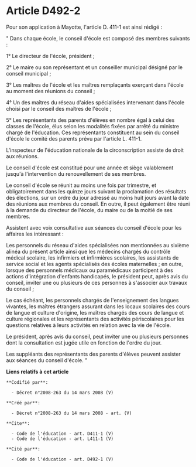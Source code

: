# Article D492-2

Pour son application à Mayotte, l'article D. 411-1 est ainsi rédigé : 

" Dans chaque école, le conseil d'école est composé des membres suivants : 

1° Le directeur de l'école, président ; 

2° Le maire ou son représentant et un conseiller municipal désigné par le conseil municipal ; 

3° Les maîtres de l'école et les maîtres remplaçants exerçant dans l'école au moment des réunions du conseil ; 

4° Un des maîtres du réseau d'aides spécialisées intervenant dans l'école choisi par le conseil des maîtres de l'école ; 

5° Les représentants des parents d'élèves en nombre égal à celui des classes de l'école, élus selon les modalités fixées par
arrêté du ministre chargé de l'éducation. Ces représentants constituent au sein du conseil d'école le comité des parents
prévu par l'article L. 411-1. 

L'inspecteur de l'éducation nationale de la circonscription assiste de droit aux réunions. 

Le conseil d'école est constitué pour une année et siège valablement jusqu'à l'intervention du renouvellement de ses
membres. 

Le conseil d'école se réunit au moins une fois par trimestre, et obligatoirement dans les quinze jours suivant la
proclamation des résultats des élections, sur un ordre du jour adressé au moins huit jours avant la date des réunions aux
membres du conseil. En outre, il peut également être réuni à la demande du directeur de l'école, du maire ou de la moitié de
ses membres. 

Assistent avec voix consultative aux séances du conseil d'école pour les affaires les intéressant : 

Les personnels du réseau d'aides spécialisées non mentionnées au sixième alinéa du présent article ainsi que les médecins
chargés du contrôle médical scolaire, les infirmiers et infirmières scolaires, les assistants de service social et les agents
spécialisés des écoles maternelles ; en outre, lorsque des personnels médicaux ou paramédicaux participent à des actions
d'intégration d'enfants handicapés, le président peut, après avis du conseil, inviter une ou plusieurs de ces personnes à
s'associer aux travaux du conseil ; 

Le cas échéant, les personnels chargés de l'enseignement des langues vivantes, les maîtres étrangers assurant dans les locaux
scolaires des cours de langue et culture d'origine, les maîtres chargés des cours de langue et culture régionales et les
représentants des activités périscolaires pour les questions relatives à leurs activités en relation avec la vie de l'école. 

Le président, après avis du conseil, peut inviter une ou plusieurs personnes dont la consultation est jugée utile en fonction
de l'ordre du jour. 

Les suppléants des représentants des parents d'élèves peuvent assister aux séances du conseil d'école. "

**Liens relatifs à cet article**

	**Codifié par**:

	  - Décret n°2008-263 du 14 mars 2008 (V)

	**Créé par**:

	  - Décret n°2008-263 du 14 mars 2008 - art. (V)

	**Cite**:

	  - Code de l'éducation - art. D411-1 (V)
	  - Code de l'éducation - art. L411-1 (V)

	**Cité par**:

	  - Code de l'éducation - art. D492-1 (V)
